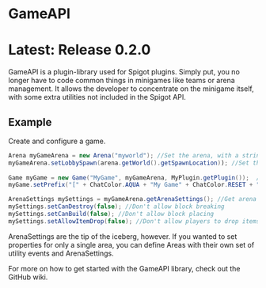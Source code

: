 # GameAPI

# Latest: Release 0.2.0

GameAPI is a plugin-library used for Spigot plugins. 
Simply put, you no longer have to code common things in minigames like teams 
or arena management. It allows the developer to concentrate on the 
minigame itself, with some extra utilities not included in the Spigot API.

## Example
Create and configure a game.
```Java
Arena myGameArena = new Arena("myworld"); //Set the arena, with a string parameter for the world name
myGameArena.setLobbySpawn(arena.getWorld().getSpawnLocation)); //Set the lobby spawn, for pre-game waiting.
	
Game myGame = new Game("MyGame", myGameArena, MyPlugin.getPlugin());  //Create the game object
myGame.setPrefix("[" + ChatColor.AQUA + "My Game" + ChatColor.RESET + "]"); //Set the prefix used in messages

ArenaSettings mySettings = myGameArena.getArenaSettings(); //Get arena settings
mySettings.setCanDestroy(false); //Don't allow block breaking
mySettings.setCanBuild(false); //Don't allow block placing
mySettings.setAllowItemDrop(false); //Don't allow players to drop items
```

ArenaSettings are the tip of the iceberg, however. 
If you wanted to set properties for only a single area, you can define Areas with their own 
set of utility events and ArenaSettings.

For more on how to get started with the GameAPI library, check out the GitHub wiki.
